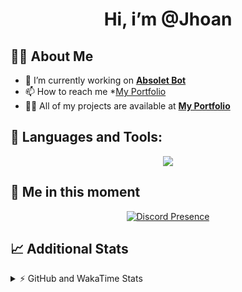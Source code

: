 <h1 align="center">Hi, i’m @Jhoan</h1>

## 🙋‍♂️ About Me

- 🔭 I’m currently working on **[Absolet Bot](https://strider.cloud)**
- 📫 How to reach me *[My Portfolio](https://jhoan.me/contact)
- 👨‍💻 All of my projects are available at **[My Portfolio](https://jhoan.me)**

## 🚀 Languages and Tools:
<p align="center">
  <a href="https://skillicons.dev">
    <img src="https://skillicons.dev/icons?i=js,ts,html,css,bootstrap,nodejs,express,vscode,neovim,vim,atom,cloudflare,git,github,discord,bots,linux,mongodb,nginx,redis,wordpress,heroku&perline=11" />
  </a>
</p>
  
## 👤 Me in this moment
<p align="center">
    <a href="https://discord.com/users/612460795124776960" target="_blank" rel="nofollow">
        <img src="https://lanyard-profile-readme.vercel.app/api/612460795124776960?idleMessage=Probably%20coding%20Absolet..." alt="Discord Presence" align="center">
    </a>
</p>

## 📈 Additional Stats
<details>
    <summary>⚡ GitHub and WakaTime Stats</summary>
    <br/>

<!--START_SECTION:waka-->
![Code Time](http://img.shields.io/badge/Code%20Time-533%20hrs%2018%20mins-blue)

**🐱 My GitHub Data** 

> 🏆 1,076 Contributions in the Year 2022
 > 
> 📦 169.6 kB Used in GitHub's Storage 
 > 
> 💼 Opted to Hire
 > 
> 📜 4 Public Repositories 
 > 
> 🔑 37 Private Repositories  
 > 
**I'm an Early 🐤** 

```text
🌞 Morning    91 commits     ██░░░░░░░░░░░░░░░░░░░░░░░   10.96% 
🌆 Daytime    380 commits    ███████████░░░░░░░░░░░░░░   45.78% 
🌃 Evening    323 commits    █████████░░░░░░░░░░░░░░░░   38.92% 
🌙 Night      36 commits     █░░░░░░░░░░░░░░░░░░░░░░░░   4.34%

```
📅 **I'm Most Productive on Saturday** 

```text
Monday       114 commits    ███░░░░░░░░░░░░░░░░░░░░░░   13.73% 
Tuesday      126 commits    ███░░░░░░░░░░░░░░░░░░░░░░   15.18% 
Wednesday    138 commits    ████░░░░░░░░░░░░░░░░░░░░░   16.63% 
Thursday     92 commits     ██░░░░░░░░░░░░░░░░░░░░░░░   11.08% 
Friday       131 commits    ████░░░░░░░░░░░░░░░░░░░░░   15.78% 
Saturday     159 commits    ████░░░░░░░░░░░░░░░░░░░░░   19.16% 
Sunday       70 commits     ██░░░░░░░░░░░░░░░░░░░░░░░   8.43%

```


📊 **This Week I Spent My Time On** 

```text
⌚︎ Time Zone: America/Bogota

💬 Programming Languages: 
TypeScript               17 hrs 36 mins      █████████████████████░░░░   87.18% 
JavaScript               1 hr 7 mins         █░░░░░░░░░░░░░░░░░░░░░░░░   5.53% 
YAML                     46 mins             █░░░░░░░░░░░░░░░░░░░░░░░░   3.88% 
JSON                     28 mins             ░░░░░░░░░░░░░░░░░░░░░░░░░   2.36% 
Java                     5 mins              ░░░░░░░░░░░░░░░░░░░░░░░░░   0.45%

🔥 Editors: 
VS Code                  20 hrs 11 mins      █████████████████████████   100.0%

🐱‍💻 Projects: 
bloom                    18 hrs 55 mins      ███████████████████████░░   93.69% 
dilva                    34 mins             ░░░░░░░░░░░░░░░░░░░░░░░░░   2.83% 
bloom_enc                29 mins             ░░░░░░░░░░░░░░░░░░░░░░░░░   2.42% 
strider-app              6 mins              ░░░░░░░░░░░░░░░░░░░░░░░░░   0.55% 
xd                       6 mins              ░░░░░░░░░░░░░░░░░░░░░░░░░   0.51%

💻 Operating System: 
Linux                    20 hrs 11 mins      █████████████████████████   100.0%

```

**I Mostly Code in JavaScript** 

```text
JavaScript               16 repos            ███████████████░░░░░░░░░░   61.54% 
TypeScript               4 repos             ███░░░░░░░░░░░░░░░░░░░░░░   15.38% 
Java                     3 repos             ███░░░░░░░░░░░░░░░░░░░░░░   11.54% 
Shell                    1 repo              █░░░░░░░░░░░░░░░░░░░░░░░░   3.85% 
CSS                      1 repo              █░░░░░░░░░░░░░░░░░░░░░░░░   3.85%

```



 Last Updated on 18/12/2022 16:14:30 UTC
<!--END_SECTION:waka-->
</details>
